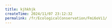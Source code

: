 ```yaml
---
title: kjhkhjk
createTime: 2024/11/07 23:12:32
permalink: /fr/EcologicalConservation/Fmi6oVi1/
---
```

